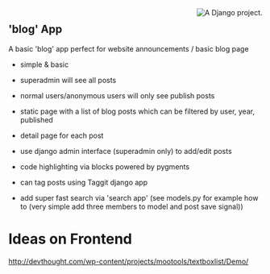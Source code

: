<a href="http://www.djangoproject.com/" >
	<img src="https://www.djangoproject.com/m/img/badges/djangoproject120x25.gif" border="0" alt="A Django project." title="A Django project." style="float: right;" />
</a>

## 'blog' App

A basic 'blog' app perfect for website announcements / basic blog page

- simple & basic

- superadmin will see all posts
- normal users/anonymous users will only see publish posts

- static page with a list of blog posts which can be filtered by user, year, published
- detail page for each post

- use django admin interface (superadmin only) to add/edit posts 
- code highlighting via <code></code> blocks powered by pygments
- can tag posts using Taggit django app
- add super fast search via 'search app' (see models.py for example how to (very simple add three members to model and post save signal))


# Ideas on Frontend
http://devthought.com/wp-content/projects/mootools/textboxlist/Demo/
